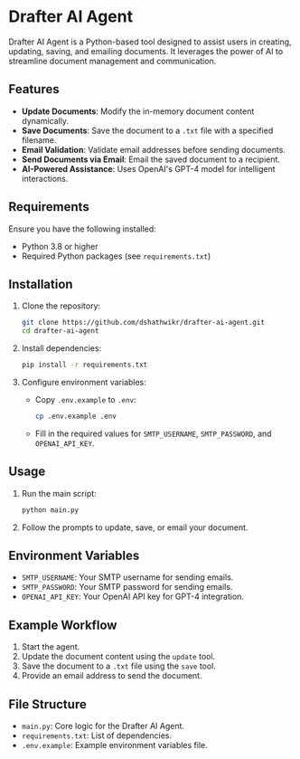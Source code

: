 # Drafter AI Agent

Drafter AI Agent is a Python-based tool designed to assist users in creating, updating, saving, and emailing documents. It leverages the power of AI to streamline document management and communication.

## Features

- **Update Documents**: Modify the in-memory document content dynamically.
- **Save Documents**: Save the document to a `.txt` file with a specified filename.
- **Email Validation**: Validate email addresses before sending documents.
- **Send Documents via Email**: Email the saved document to a recipient.
- **AI-Powered Assistance**: Uses OpenAI's GPT-4 model for intelligent interactions.

## Requirements

Ensure you have the following installed:

- Python 3.8 or higher
- Required Python packages (see `requirements.txt`)

## Installation

1. Clone the repository:
   ```bash
   git clone https://github.com/dshathwikr/drafter-ai-agent.git
   cd drafter-ai-agent
   ```

2. Install dependencies:
   ```bash
   pip install -r requirements.txt
   ```

3. Configure environment variables:
   - Copy `.env.example` to `.env`:
     ```bash
     cp .env.example .env
     ```
   - Fill in the required values for `SMTP_USERNAME`, `SMTP_PASSWORD`, and `OPENAI_API_KEY`.

## Usage

1. Run the main script:
   ```bash
   python main.py
   ```

2. Follow the prompts to update, save, or email your document.

## Environment Variables

- `SMTP_USERNAME`: Your SMTP username for sending emails.
- `SMTP_PASSWORD`: Your SMTP password for sending emails.
- `OPENAI_API_KEY`: Your OpenAI API key for GPT-4 integration.

## Example Workflow

1. Start the agent.
2. Update the document content using the `update` tool.
3. Save the document to a `.txt` file using the `save` tool.
4. Provide an email address to send the document.

## File Structure

- `main.py`: Core logic for the Drafter AI Agent.
- `requirements.txt`: List of dependencies.
- `.env.example`: Example environment variables file.
